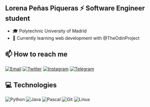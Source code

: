 ## Lorena Peñas Piqueras ⚡ Software Engineer student

- 🎓 Polytechnic University of Madrid
- 🌱 Currently learning web development with @TheOdinProject

## 📫 How to reach me

[![Email](https://img.shields.io/badge/email-EA4335?style=for-the-badge&logo=gmail&logoColor=white)](mailto:lorenappff@gmail.com)
[![Twitter](https://img.shields.io/badge/twitter-1DA1F2?style=for-the-badge&logo=twitter&logoColor=white)](https://twitter.com/looreena_05)
[![Instagram](https://img.shields.io/badge/instagram-E4405F?style=for-the-badge&logo=instagram&logoColor=white)](https://instagram.com/looreena.05)
[![Telegram](https://img.shields.io/badge/telegram-2CA5E0?style=for-the-badge&logo=telegram&logoColor=white)](https://t.me/looreena05)

## 💻 Technologies

![Python](https://img.shields.io/badge/Python-3776AB?style=for-the-badge&logo=python&logoColor=white)
![Java](https://img.shields.io/badge/Java-ED8B00?style=for-the-badge&logo=openjdk&logoColor=white)
![Pascal](https://img.shields.io/badge/Pascal-4477AA?style=for-the-badge&logo=code&logoColor=white)
![Git](https://img.shields.io/badge/Git-F05032?style=for-the-badge&logo=git&logoColor=white)
![Linux](https://img.shields.io/badge/Linux-FCC624?style=for-the-badge&logo=linux&logoColor=black)
